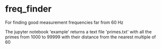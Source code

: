 # freq_finder
For finding good measurement frequencies far from 60 Hz

The jupyter notebook 'example' returns a text file 'primes.txt' with all the primes from 1000 to 99999 with their distance from the nearest multiple of 60
